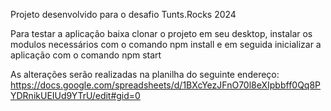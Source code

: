 Projeto desenvolvido para o desafio Tunts.Rocks 2024

Para testar a aplicação baixa clonar o projeto em seu desktop, instalar os modulos necessários com o comando npm install
e em seguida inicializar a aplicação com o comando npm start

As alterações serão realizadas na planilha do seguinte endereço:
https://docs.google.com/spreadsheets/d/1BXcYezJFnO70l8eXIpbbff0Qq8PYDRnikUEIUd9YTrU/edit#gid=0
